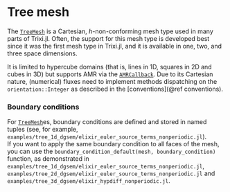 # Tree mesh

The [`TreeMesh`](@ref) is a Cartesian, $h$-non-conforming mesh type
used in many parts of Trixi.jl. Often, the support for this mesh type is
developed best since it was the first mesh type in Trixi.jl,
and it is available in one, two, and three space dimensions.

It is limited to hypercube domains (that is, lines in 1D, squares in 2D and cubes in 3D) but supports AMR via the [`AMRCallback`](@ref).
Due to its Cartesian nature, (numerical) fluxes need to implement methods
dispatching on the `orientation::Integer` as described in the
[conventions](@ref conventions).


### Boundary conditions
For [`TreeMesh`](@ref)es, boundary conditions are defined and stored in named tuples (see, for example, `examples/tree_1d_dgsem/elixir_euler_source_terms_nonperiodic.jl`).  
If you want to apply the same boundary condition to all faces of the mesh, you can use the `boundary_condition_default(mesh, boundary_condition)` function, as demonstrated in `examples/tree_1d_dgsem/elixir_euler_source_terms_nonperiodic.jl`, `examples/tree_2d_dgsem/elixir_euler_source_terms_nonperiodic.jl` and `examples/tree_3d_dgsem/elixir_hypdiff_nonperiodic.jl`.